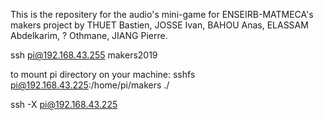 This is the repositery for the audio's mini-game for ENSEIRB-MATMECA's makers project by THUET Bastien, JOSSE Ivan, BAHOU Anas, ELASSAM Abdelkarim, ? Othmane, JIANG Pierre.

ssh pi@192.168.43.255
makers2019

to mount pi directory on your machine:
sshfs pi@192.168.43.225:/home/pi/makers ./

ssh -X pi@192.168.43.225
